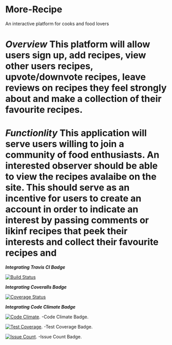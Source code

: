 # More-Recipe
An interactive platform for cooks and food lovers

***Overview***
This platform will allow users sign up, add recipes, view other users recipes, upvote/downvote recipes, leave reviews on recipes they feel strongly about and make a collection of their favourite recipes.
=======
***Functionlity***
This application will serve users willing to join a community of food enthusiasts.
An interested observer should be able to view the recipes avalaibe on the site. This should serve as an incentive for users to create an account in order to indicate an interest by passing comments or likinf recipes that peek their interests and collect their favourite recipes and 
=======
***Integrating Travis CI Badge***

[![Build Status](https://travis-ci.org/tobiloba23/More-Recipe.svg?branch=master)](https://travis-ci.org/tobiloba23/More-Recipe)

***Integrating Coveralls Badge***

[![Coverage Status](https://coveralls.io/repos/github/tobiloba23/More-Recipe/badge.svg?branch=master)](https://coveralls.io/github/tobiloba23/More-Recipe?branch=master)

***Integrating Code Climate Badge***

[![Code Climate](https://codeclimate.com/github/tobiloba23/More-Recipe/badges/gpa.svg)](https://codeclimate.com/github/tobiloba23/More-Recipe). -Code Climate Badge.

[![Test Coverage](https://codeclimate.com/github/tobiloba23/More-Recipe/badges/coverage.svg)](https://codeclimate.com/github/tobiloba23/More-Recipe/coverage). -Test Coverage Badge.

[![Issue Count](https://codeclimate.com/github/tobiloba23/More-Recipe/badges/issue_count.svg)](https://codeclimate.com/github/tobiloba23/More-Recipe). -Issue Count Badge.
